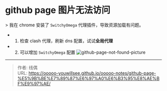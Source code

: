 # github page 图片无法访问


&gt; 我在 chrome 安装了 `SwitchyOmega` 代理插件，导致资源加载有问题。


- 1. 检查 clash 代理，刷新 dns 配置，试试**全局代理**
- 2. 可以增加 `SwitchyOmega` 配置
![github-page-not-found-picture](/ooooo-notes/images/github-page-not-found-picture.png)


---

> 作者: 线偶  
> URL: https://ooooo-youwillsee.github.io/ooooo-notes/github-page-%E5%9B%BE%E7%89%87%E6%97%A0%E6%B3%95%E8%AE%BF%E9%97%AE/  

